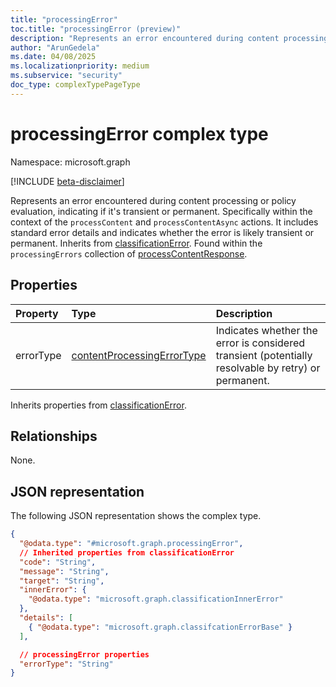 ```yaml
---
title: "processingError"
toc.title: "processingError (preview)"
description: "Represents an error encountered during content processing or policy evaluation, indicating if it's transient or permanent."
author: "ArunGedela"
ms.date: 04/08/2025
ms.localizationpriority: medium
ms.subservice: "security"
doc_type: complexTypePageType
---
```


# processingError complex type

Namespace: microsoft.graph

[!INCLUDE [beta-disclaimer](../../includes/beta-disclaimer.md)]

Represents an error encountered during content processing or policy evaluation, indicating if it's transient or permanent. Specifically within the context of the `processContent` and `processContentAsync` actions. It includes standard error details and indicates whether the error is likely transient or permanent. Inherits from [classificationError](../resources/classificationerror.md). Found within the `processingErrors` collection of [processContentResponse](../resources/processcontentresponse.md).

## Properties

| Property  | Type                                                                                               | Description                                                                                      |
| :-------- | :------------------------------------------------------------------------------------------------- | :----------------------------------------------------------------------------------------------- |
| errorType | [contentProcessingErrorType](../resources/contentprocessingerrortype.md) | Indicates whether the error is considered transient (potentially resolvable by retry) or permanent. |

Inherits properties from [classificationError](../resources/classificationerror.md).

## Relationships

None.

## JSON representation

The following JSON representation shows the complex type.
<!-- {
  "blockType": "resource",
  "@odata.type": "microsoft.graph.processingError",
  "baseType": "microsoft.graph.classificationError",
  "openType": false
}-->
``` json
{
  "@odata.type": "#microsoft.graph.processingError",
  // Inherited properties from classificationError
  "code": "String",
  "message": "String",
  "target": "String",
  "innerError": {
    "@odata.type": "microsoft.graph.classificationInnerError"
  },
  "details": [
    { "@odata.type": "microsoft.graph.classifcationErrorBase" }
  ],

  // processingError properties
  "errorType": "String"
}
```
